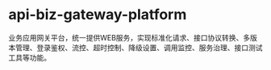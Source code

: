 # api-biz-gateway-platform
业务应用网关平台，统一提供WEB服务，实现标准化请求、接口协议转换、多版本管理、登录鉴权、流控、超时控制、降级设置、调用监控、服务治理、接口测试工具等功能。
